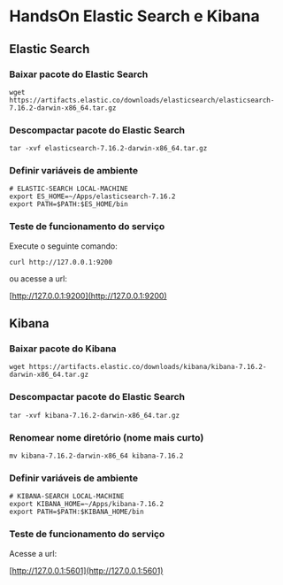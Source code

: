 # HandsOn Elastic Search e Kibana


## Elastic Search

### Baixar pacote do Elastic Search

```shell
wget https://artifacts.elastic.co/downloads/elasticsearch/elasticsearch-7.16.2-darwin-x86_64.tar.gz
```

### Descompactar pacote do Elastic Search

```shell
tar -xvf elasticsearch-7.16.2-darwin-x86_64.tar.gz
```

### Definir variáveis de ambiente

```shell
# ELASTIC-SEARCH LOCAL-MACHINE
export ES_HOME=~/Apps/elasticsearch-7.16.2
export PATH=$PATH:$ES_HOME/bin
```

### Teste de funcionamento do serviço

Execute o seguinte comando:

```shell
curl http://127.0.0.1:9200
```

ou acesse a url:

[http://127.0.0.1:9200](http://127.0.0.1:9200)

## Kibana

### Baixar pacote do Kibana

```
wget https://artifacts.elastic.co/downloads/kibana/kibana-7.16.2-darwin-x86_64.tar.gz
```

### Descompactar pacote do Elastic Search

```shell
tar -xvf kibana-7.16.2-darwin-x86_64.tar.gz
```

### Renomear nome diretório (nome mais curto)

```shell
mv kibana-7.16.2-darwin-x86_64 kibana-7.16.2
```

### Definir variáveis de ambiente

```shell
# KIBANA-SEARCH LOCAL-MACHINE
export KIBANA_HOME=~/Apps/kibana-7.16.2
export PATH=$PATH:$KIBANA_HOME/bin
```

### Teste de funcionamento do serviço

Acesse a url:

[http://127.0.0.1:5601](http://127.0.0.1:5601)


